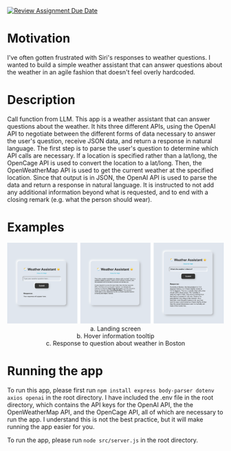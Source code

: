 [![Review Assignment Due Date](https://classroom.github.com/assets/deadline-readme-button-22041afd0340ce965d47ae6ef1cefeee28c7c493a6346c4f15d667ab976d596c.svg)](https://classroom.github.com/a/9wDnMTRl)

# Motivation

I've often gotten frustrated with Siri's responses to weather questions. I wanted to build a simple weather assistant that can answer questions about the weather in an agile fashion that doesn't feel overly hardcoded.

# Description

Call function from LLM. This app is a weather assistant that can answer questions about the weather. It hits three different APIs, using the OpenAI API to negotiate between the different forms of data necessary to answer the user's question, receive JSON data, and return a response in natural language. The first step is to parse the user's question to determine which API calls are necessary. If a location is specified rather than a lat/long, the OpenCage API is used to convert the location to a lat/long. Then, the OpenWeatherMap API is used to get the current weather at the specified location. Since that output is in JSON, the OpenAI API is used to parse the data and return a response in natural language. It is instructed to not add any additional information beyond what is requested, and to end with a closing remark (e.g. what the person should wear).

# Examples

<p align="center">
  <img src="readme_img/examples.png" alt="Example screenshots">
  <br>
  a. Landing screen <br> b. Hover information tooltip <br> c. Response to question about weather in Boston
</p>

# Running the app

To run this app, please first run `npm install express body-parser dotenv axios openai` in the root directory. I have included the .env file in the root directory, which contains the API keys for the OpenAI API, the the OpenWeatherMap API, and the OpenCage API, all of which are necessary to run the app. I understand this is not the best practice, but it will make running the app easier for you. 

To run the app, please run `node src/server.js` in the root directory.

